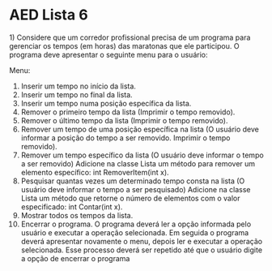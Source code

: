 <h1 class="text-center">AED Lista 6</h1> 
1) Considere que um corredor profissional precisa de um programa para gerenciar os tempos (em horas) das maratonas que ele participou. O programa deve apresentar o seguinte menu para o usuário:

Menu:
1) Inserir um tempo no início da lista.
2) Inserir um tempo no final da lista.
3) Inserir um tempo numa posição específica da lista.
4) Remover o primeiro tempo da lista (Imprimir o tempo removido).
5) Remover o último tempo da lista (Imprimir o tempo removido).
6) Remover um tempo de uma posição específica na lista (O usuário deve informar a posição do tempo a ser removido. Imprimir o tempo removido).
7) Remover um tempo específico da lista (O usuário deve informar o tempo a ser removido) Adicione na classe Lista um método para remover um elemento específico: int RemoverItem(int x).
8) Pesquisar quantas vezes um determinado tempo consta na lista (O usuário deve informar o tempo a ser pesquisado) Adicione na classe Lista um método que retorne o número de elementos com o valor especificado: int Contar(int x).
9) Mostrar todos os tempos da lista.
10) Encerrar o programa.
O programa deverá ler a opção informada pelo usuário e executar a operação selecionada. Em seguida o programa deverá apresentar novamente o menu, depois ler e executar a operação selecionada. Esse processo deverá ser repetido até que o usuário digite a opção de encerrar o programa
